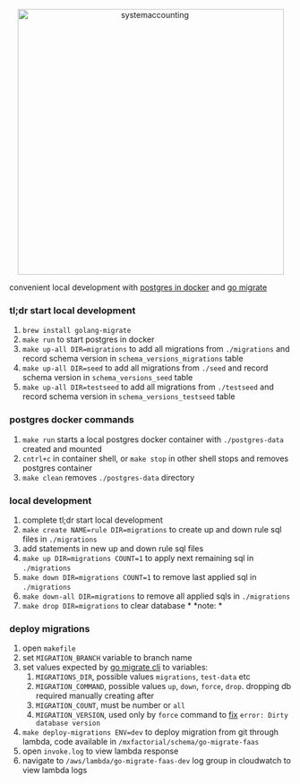 <p align="center">
  <img width="475" alt="systemaccounting" src="https://user-images.githubusercontent.com/12200465/37568924-06f05d08-2a99-11e8-8891-60f373b33421.png">
</p>

convenient local development with [postgres in docker](https://hub.docker.com/r/bitnami/postgresql) and [go migrate](https://github.com/golang-migrate/migrate)

### tl;dr start local development
1. `brew install golang-migrate`
1. `make run` to start postgres in docker
1. `make up-all DIR=migrations` to add all migrations from `./migrations` and record schema version in `schema_versions_migrations` table
1. `make up-all DIR=seed` to add all migrations from `./seed` and record schema version in `schema_versions_seed` table
1. `make up-all DIR=testseed` to add all migrations from `./testseed` and record schema version in `schema_versions_testseed` table

### postgres docker commands
1. `make run` starts a local postgres docker container with `./postgres-data` created and mounted
1. `cntrl+c` in container shell, or `make stop` in other shell stops and removes postgres container
1. `make clean` removes `./postgres-data` directory

### local development
1. complete tl;dr start local development
1. `make create NAME=rule DIR=migrations` to create up and down rule sql files in `./migrations`
1. add statements in new up and down rule sql files
1. `make up DIR=migrations COUNT=1` to apply next remaining sql in `./migrations`
1. `make down DIR=migrations COUNT=1` to remove last applied sql in `./migrations`
1. `make down-all DIR=migrations` to remove all applied sqls in `./migrations`
1. `make drop DIR=migrations` to clear database
\* *note: *

### deploy migrations
1. open `makefile`
1. set `MIGRATION_BRANCH` variable to branch name
1. set values expected by [go migrate cli](https://github.com/golang-migrate/migrate/tree/master/cmd/migrate#usage) to variables:
    1. `MIGRATIONS_DIR`, possible values `migrations`, `test-data` etc
    1. `MIGRATION_COMMAND`, possible values `up`, `down`, `force`, `drop`. dropping db required manually creating after
    1. `MIGRATION_COUNT`, must be number or `all`
    1. `MIGRATION_VERSION`, used only by `force` command to [fix](https://github.com/golang-migrate/migrate/issues/282#issuecomment-530743258) `error: Dirty database version`
1. `make deploy-migrations ENV=dev` to deploy migration from git through lambda, code available in `/mxfactorial/schema/go-migrate-faas`
1. open `invoke.log` to view lambda response
1. navigate to `/aws/lambda/go-migrate-faas-dev` log group in cloudwatch to view lambda logs